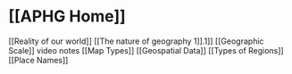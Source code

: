 # [[APHG Home]]

[[Reality of our world]]
[[The nature of geography 1]].1]]
[[Geographic Scale]] video notes
[[Map Types]]
[[Geospatial Data]]
[[Types of Regions]]
[[Place Names]]
